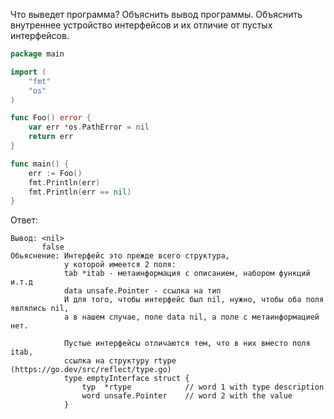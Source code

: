 Что выведет программа? Объяснить вывод программы. Объяснить внутреннее устройство интерфейсов и их отличие от пустых интерфейсов.

```go
package main

import (
	"fmt"
	"os"
)

func Foo() error {
	var err *os.PathError = nil
	return err
}

func main() {
	err := Foo()
	fmt.Println(err)
	fmt.Println(err == nil)
}
```

Ответ:
```
Вывод: <nil>
	   false
Обьяснение: Интерфейс это прежде всего структура, 
			у которой имеется 2 поля: 
			tab *itab - метаинформация с описанием, набором функций и.т.д
            data unsafe.Pointer - ссылка на тип
			И для того, чтобы интерфейс был nil, нужно, чтобы оба поля являлись nil,
			а в нашем случае, поле data nil, а поле с метаинформацией нет.
		    
			Пустые интерфейсы отличаются тем, что в них вместо поля itab, 
			ссылка на структуру rtype (https://go.dev/src/reflect/type.go)
			type emptyInterface struct {
   				typ  *rtype            // word 1 with type description
   				word unsafe.Pointer    // word 2 with the value
			}

```

